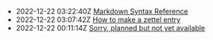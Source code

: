 * 2022-12-22 03:22:40Z [Markdown Syntax Reference](../2)
* 2022-12-22 03:07:42Z [How to make a zettel entry](../1)
* 2022-12-22 00:11:14Z [Sorry, planned but not yet available](../0)
